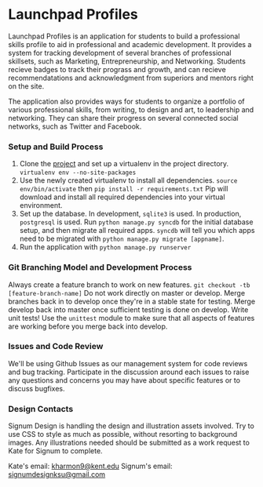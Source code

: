 Launchpad Profiles
==================

Launchpad Profiles is an application for students to build a professional skills profile to aid in professional and academic development. It provides a system for tracking development of several branches of professional skillsets, such as Marketing, Entrepreneurship, and Networking. Students recieve badges to track their prograss and growth, and can recieve recommendatations and acknowledgment from superiors and mentors right on the site.

The application also provides ways for students to organize a portfolio of various professional skills, from writing, to design and art, to leadership and networking. They can share their progress on several connected social networks, such as Twitter and Facebook.

### Setup and Build Process ###

1. Clone the [project](https://github.com/brebory/launchpad-profiles) and set up a virtualenv in the project directory. `virtualenv env --no-site-packages`
2. Use the newly created virtualenv to install all dependencies. `source env/bin/activate` then `pip install -r requirements.txt` Pip will download and install all required dependencies into your virtual environment.
3. Set up the database. In development, `sqlite3` is used. In production, `postgresql` is used. Run `python manage.py syncdb` for the initial database setup, and then migrate all required apps. `syncdb` will tell you which apps need to be migrated with `python manage.py migrate [appname]`. 
4. Run the application with `python manage.py runserver`

### Git Branching Model and Development Process ###

Always create a feature branch to work on new features. `git checkout -tb [feature-branch-name]` 
Do not work directly on master or develop. Merge branches back in to develop once they're in a stable state for testing. Merge develop back into master once sufficient testing is done on develop.
Write unit tests! Use the `unittest` module to make sure that all aspects of features are working before you merge back into develop.

### Issues and Code Review ###

We'll be using Github Issues as our management system for code reviews and bug tracking. Participate in the discussion around each issues to raise any questions and concerns you may have about specific features or to discuss bugfixes.

### Design Contacts ###

Signum Design is handling the design and illustration assets involved. Try to use CSS to style as much as possible, without resorting to background images. Any illustrations needed should be submitted as a work request to Kate for Signum to complete.

Kate's email: [kharmon9@kent.edu](mailto:kharmon9@kent.edu)
Signum's email: [signumdesignksu@gmail.com](mailto:signumdesignksu@gmail.com)
